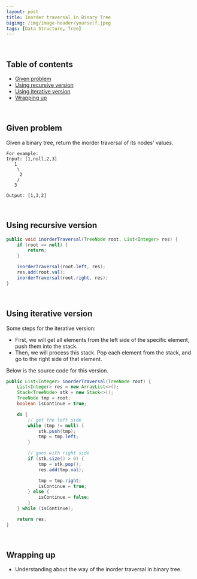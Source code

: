 ```yaml
---
layout: post
title: Inorder traversal in Binary Tree
bigimg: /img/image-header/yourself.jpeg
tags: [Data Structure, Tree]
---
```





<br>

## Table of contents
- [Given problem](#given-problem)
- [Using recursive version](#using-recursive-version)
- [Using iterative version](#using-iterative-version)
- [Wrapping up](#wrapping-up)


<br>

## Given problem

Given a binary tree, return the inorder traversal of its nodes' values.

```
For example: 
Input: [1,null,2,3]
   1
    \
     2
    /
   3

Output: [1,3,2]
```


<br>

## Using recursive version 


```java
public void inorderTraversal(TreeNode root, List<Integer> res) {
    if (root == null) {
        return;
    }

    inorderTraversal(root.left, res);
    res.add(root.val);
    inorderTraversal(root.right, res);
}
```


<br>

## Using iterative version

Some steps for the iterative version:
- First, we will get all elements from the left side of the specific element, push them into the stack.
- Then, we will process this stack. Pop each element from the stack, and go to the right side of that element.


Below is the source code for this version.

```java
public List<Integer> inorderTraversal(TreeNode root) {
    List<Integer> res = new ArrayList<>();
    Stack<TreeNode> stk = new Stack<>();
    TreeNode tmp = root;
    boolean isContinue = true;

    do {
        // get the left side
        while (tmp != null) {
            stk.push(tmp);
            tmp = tmp.left;
        }

        // goes with right side
        if (stk.size() > 0) {
            tmp = stk.pop();
            res.add(tmp.val);

            tmp = tmp.right;
            isContinue = true;
        } else {
            isContinue = false;
        }
    } while (isContinue);

    return res;
}
```


<br>

## Wrapping up

- Understanding about the way of the inorder traversal in binary tree.

